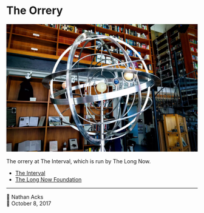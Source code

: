 # The Orrery

![A spherical orrery made out of polished steal and stone at The Interval in San Francisco](assets/05d3485fdd3893358ca4323882fd13dd.webp)

The orrery at The Interval, which is run by The Long Now.

* [The Interval](https://theinterval.org/)
* [The Long Now Foundation](https://longnow.org/)

- - - -

<span aria-hidden="true">👤</span> Nathan Acks  
<span aria-hidden="true">📅</span> October 8, 2017
